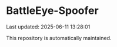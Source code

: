 # BattleEye-Spoofer

Last updated: 2025-06-11 13:28:01

This repository is automatically maintained.
